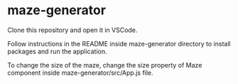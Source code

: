 # maze-generator

Clone this repository and open it in VSCode.


Follow instructions in the README inside maze-generator directory to install packages and run the application.


To change the size of the maze, change the size property of Maze component <Maze size={}/> inside maze-generator/src/App.js file.
